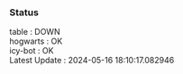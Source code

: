 ### Status


table : DOWN  
hogwarts : OK  
icy-bot : OK  
Latest Update : 2024-05-16 18:10:17.082946
